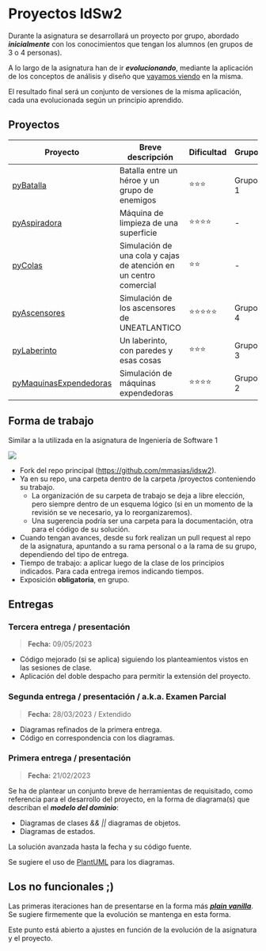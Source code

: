 # Proyectos IdSw2

Durante la asignatura se desarrollará un proyecto por grupo, abordado ***inicialmente*** con los conocimientos que tengan los alumnos (en grupos de 3 o 4 personas). 

A lo largo de la asignatura han de ir ***evolucionando***, mediante la aplicación de los conceptos de análisis y diseño que [vayamos viendo](temario.md) en la misma. 

El resultado final será un conjunto de versiones de la misma aplicación, cada una evolucionada según un principio aprendido.

## Proyectos

Proyecto|Breve descripción|Dificultad|Grupo|2Do post ExFinal
-|-|-|-|-
[pyBatalla](proyectos/pyBatalla.md)|Batalla entre un héroe y un grupo de enemigos|:star::star::star:|Grupo 1|Flor aturdidora
[pyAspiradora](proyectos/pyAspiradora.md)|Máquina de limpieza de una superficie|:star::star::star::star:|- 
[pyColas](proyectos/pyColas.md)|Simulación de una cola y  cajas de atención en un centro comercial|:star::star:|- 
[pyAscensores](proyectos/pyAscensores.md)|Simulación de los ascensores de UNEATLANTICO|:star::star::star::star::star:|Grupo 4|Configuración del entorno por archivo de texto
[pyLaberinto](proyectos/pyLaberinto.md)|Un laberinto, con paredes y esas cosas|:star::star::star:|Grupo 3|Limpiar el código
[pyMaquinasExpendedoras](proyectos/pyMaquinasExpendedoras.md)|Simulación de máquinas expendedoras|:star::star::star::star:|Grupo 2|Política de refill (25% de todo vacío)

## Forma de trabajo

Similar a la utilizada en la asignatura de Ingeniería de Software 1

![](/images/estrategiaTrabajo.png)

* Fork del repo principal (https://github.com/mmasias/idsw2). 
* Ya en su repo, una carpeta dentro de la carpeta /proyectos conteniendo su trabajo.
  * La organización de su carpeta de trabajo se deja a libre elección, pero siempre dentro de un esquema lógico (si en un momento de la revisión se ve necesario, ya lo reorganizaremos). 
  * Una sugerencia podría ser una carpeta para la documentación, otra para el código de su solución.  
* Cuando tengan avances, desde su fork realizan un pull request al repo de la asignatura, apuntando a su rama personal o a la rama de su grupo, dependiendo del tipo de entrega.
* Tiempo de trabajo: a aplicar luego de la clase de los principios indicados. Para cada entrega iremos indicando tiempos.
* Exposición **obligatoria**, en grupo.

## Entregas

### Tercera entrega / presentación 

> **Fecha:** 09/05/2023

* Código mejorado (si se aplica) siguiendo los planteamientos vistos en las sesiones de clase.
* Aplicación del doble despacho para permitir la extensión del proyecto.

### Segunda entrega / presentación / a.k.a. Examen Parcial

> **Fecha:** 28/03/2023 / Extendido

* Diagramas refinados de la primera entrega.
* Código en correspondencia con los diagramas.

### Primera entrega / presentación

> **Fecha:** 21/02/2023

Se ha de plantear un conjunto breve de herramientas de requisitado, como referencia para el desarrollo del proyecto, en la forma de diagrama(s) que describan el ***modelo del dominio***:

* Diagramas de clases *&& ||* diagramas de objetos.
* Diagramas de estados.

La solución avanzada hasta la fecha y su código fuente.

Se sugiere el uso de [PlantUML](https://plantuml.com/es/) para los diagramas.

## Los no funcionales ;)

Las primeras iteraciones han de presentarse en la forma más ***[plain vanilla](https://en.wikipedia.org/wiki/Plain_vanilla)***. Se sugiere firmemente que la evolución se mantenga en esta forma. 

Este punto está abierto a ajustes en función de la evolución de la asignatura y el proyecto.






